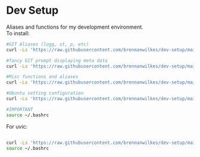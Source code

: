 # Dev Setup

Aliases and functions for my development environment.  
To install:
```sh
#GIT Aliases (logg, st, p, etc)
curl -Ls 'https://raw.githubusercontent.com/brennanwilkes/dev-setup/main/gitAliases.sh' | sh

#fancy GIT prompt displaying meta data
curl -Ls 'https://raw.githubusercontent.com/brennanwilkes/dev-setup/main/gitPrompt.sh' | sh

#Misc functions and aliases
curl -Ls 'https://raw.githubusercontent.com/brennanwilkes/dev-setup/main/miscUtilities.sh' | sh

#Ubuntu setting configuration
curl -Ls 'https://raw.githubusercontent.com/brennanwilkes/dev-setup/main/ubuntuConfig.sh' | sh

#IMPORTANT
source ~/.bashrc
```


For uvic:

```sh

curl -Ls 'https://raw.githubusercontent.com/brennanwilkes/dev-setup/main/uvic.sh' | sh
source ~/.bashrc

```
